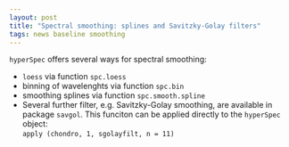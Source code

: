```yaml
---
layout: post
title: "Spectral smoothing: splines and Savitzky-Golay filters"
tags: news baseline smoothing
---
```

`hyperSpec` offers several ways for spectral smoothing:

<!-- end excerpt -->

- `loess` via function `spc.loess`
- binning of wavelenghts via function `spc.bin`
- smoothing splines via function `spc.smooth.spline`
- Several further filter, e.g. Savitzky-Golay smoothing, are available in package  `savgol`. This funciton can be applied directly to the `hyperSpec` object:  
  `apply (chondro, 1, sgolayfilt, n = 11)`
